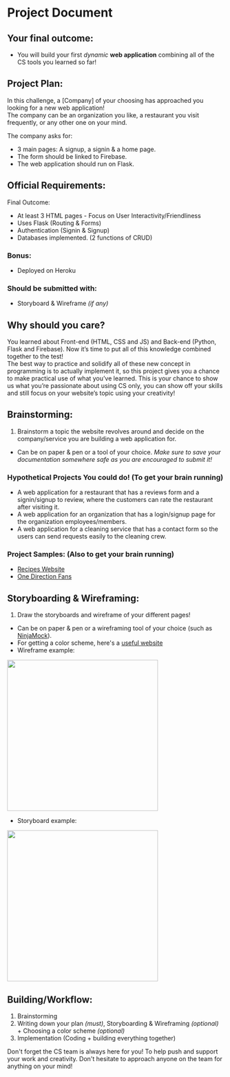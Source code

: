 # Project Document



## Your final outcome:
- You will build your first *dynamic* **web application** combining all of the CS tools you learned so far!


## Project Plan:
In this challenge, a [Company] of your choosing has approached you looking for a new web application!  
The company can be an organization you like, a restaurant you visit frequently, or any other one on your mind.  

The company asks for: 
- 3 main pages: A signup, a signin & a home page.
- The form should be linked to Firebase.
- The web application should run on Flask.



## Official Requirements:
Final Outcome:
- At least 3 HTML pages - Focus on User Interactivity/Friendliness 
- Uses Flask (Routing & Forms)
- Authentication (Signin & Signup)
- Databases implemented. (2 functions of CRUD)


### Bonus:
- Deployed on Heroku

### Should be submitted with: 
- Storyboard & Wireframe *(if any)*



## Why should you care?
You learned about Front-end (HTML, CSS and JS) and Back-end (Python, Flask and Firebase). Now it’s time to put all of this knowledge combined together to the test!  
The best way to practice and solidify all of these new concept in programming is to actually implement it, so this project gives you a chance to make practical use of what you’ve learned.
This is your chance to show us what you’re passionate about using CS only, you can show off your skills and still focus on your website’s topic using your creativity!   


## Brainstorming:  
1. Brainstorm a topic the website revolves around and decide on the company/service you are building a web application for.
- Can be on paper & pen or a tool of your choice. *Make sure to save your documentation somewhere safe as you are encouraged to submit it!*

### Hypothetical Projects You could do! (To get your brain running)
+ A web application for a restaurant that has a reviews form and a signin/signup to review, where the customers can rate the restaurant after visiting it.
+ A web application for an organization that has a login/signup page for the organization employees/members.
+ A web application for a cleaning service that has a contact form so the users can send requests easily to the cleaning crew.


### Project Samples: (Also to get your brain running)
- [Recipes Website](https://meet-cs-project-2020.herokuapp.com/)
- [One Direction Fans](https://directioner.herokuapp.com/)  


## Storyboarding & Wireframing:
1. Draw the storyboards and wireframe of your different pages!  
- Can be on paper & pen or a wireframing tool of your choice (such as [NinjaMock](https://ninjamock.com/)).
- For getting a color scheme, here's a [useful website](https://coolors.co/)  
- Wireframe example:
<img src="https://lh3.googleusercontent.com/7lqo2S5GBmY2UITQFdUeSVWR0XAche0gWqcqvkxJhdHAUCnHHDt4WfpHnhmYOqxQBsOCiFp88EMtnaNJ6uQ6TYEvvuEP2UKakQPjoQlH2ZTDeyzHfdwI1pXNQ2-xVGjlC2KAs4Z8mg" width="350">  

- Storyboard example:  
<img src="https://i.pinimg.com/originals/16/99/80/169980c1c89268b8e6b8a506e5bfee91.jpg" width="350">


## Building/Workflow:
1. Brainstorming
2. Writing down your plan *(must)*, Storyboarding & Wireframing *(optional)* + Choosing a color scheme *(optional)*
3. Implementation (Coding + building everything together)
  



Don't forget the CS team is always here for you! To help push and support your work and creativity. Don't hesitate to approach anyone on the team for anything on your mind!
